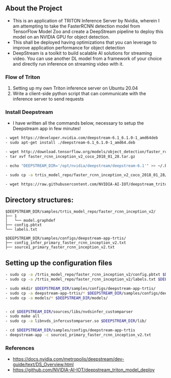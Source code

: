## About the Project
- This is an application of TRITON Inference Server by Nvidia, wherein I am attempting to take the FasterRCNN detection model from TensorFlow Model Zoo and create a DeepStream pipeline to deploy this model on an NVIDIA GPU for object detection.
- This shall be deployed having optimizations that you can leverage to improve application performance for object detection
- DeepStream is a toolkit to build scalable AI solutions for streaming video. You can use another DL model from a framework of your choice and directly run inference on streaming video with it.

### Flow of Triton

1. <span dir="">Setting up my own Triton inference server on Ubuntu 20.04</span>
2. <span dir="">Write a client-side python script that can communicate with the inference server to send requests</span>

### Install Deepstream
- I have written all the commands below, necessary to setup the Deepstream app in few minutes!
```bash
- wget https://developer.nvidia.com/deepstream-6.1_6.1.0-1_amd64deb
- sudo apt-get install ./deepstream-6.1_6.1.0-1_amd64.deb 

- wget http://download.tensorflow.org/models/object_detection/faster_rcnn_inception_v2_coco_2018_01_28.tar.gz
- tar xvf faster_rcnn_inception_v2_coco_2018_01_28.tar.gz

- echo "DEEPSTREAM_DIR='/opt/nvidia/deepstream/deepstream-6.1'" >> ~/.bashrc 

- sudo cp -a trtis_model_repo/faster_rcnn_inception_v2_coco_2018_01_28/frozen_inference_graph.pb $DEEPSTREAM_DIR/samples/trtis_model_repo/faster_rcnn_inception_v2/1/model.graphdef

- wget https://raw.githubusercontent.com/NVIDIA-AI-IOT/deepstream_triton_model_deploy/master/faster_rcnn_inception_v2/config/labels.txt
```

## Directory structures:
```
$DEEPSTREAM_DIR/samples/trtis_model_repo/faster_rcnn_inception_v2/
├── 1
│   └── model.graphdef
├── config.pbtxt
└── labels.txt

$DEEPSTREAM_DIR/samples/configs/deepstream-app-trtis/
├── config_infer_primary_faster_rcnn_inception_v2.txt
├── source1_primary_faster_rcnn_inception_v2.txt
```
## Setting up the configuration files
```bash
- sudo cp -a /trtis_model_repo/faster_rcnn_inception_v2/config.pbtxt $DEEPSTREAM_DIR/samples/trtis_model_repo/faster_rcnn_inception_v2/
- sudo cp -a /trtis_model_repo/faster_rcnn_inception_v2/labels.txt $DEEPSTREAM_DIR/samples/trtis_model_repo/faster_rcnn_inception_v2/

- sudo mkdir $DEEPSTREAM_DIR/samples/configs/deepstream-app-trtis/
- sudo cp -a deepstream-app-trtis/* $DEEPSTREAM_DIR/samples/configs/deepstream-app-trtis/
- sudo cp -a models/* $DEEPSTREAM_DIR/models/


- cd $DEEPSTREAM_DIR/sources/libs/nvdsinfer_customparser
- sudo make all
- sudo cp -a libnvds_infercustomparser.so $DEEPSTREAM_DIR/lib/

- cd $DEEPSTREAM_DIR/samples/configs/deepstream-app-trtis
- deepstream-app -c source1_primary_faster_rcnn_inception_v2.txt
```


### References 
- https://docs.nvidia.com/metropolis/deepstream/dev-guide/text/DS_Overview.html
- https://github.com/NVIDIA-AI-IOT/deepstream_triton_model_deploy
